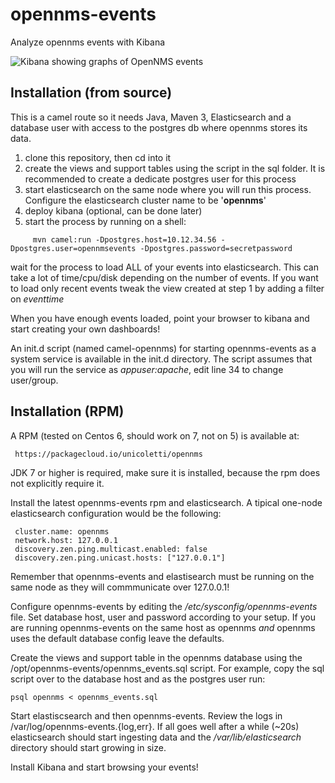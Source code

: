 # opennms-events
Analyze opennms events with Kibana

![Kibana showing graphs of OpenNMS events](https://pbs.twimg.com/media/B-3V2MDUMAEMN0s.jpg:large "Kibana showing OpenNMS events")


Installation (from source)
--------------------------

This is a camel route so it needs Java, Maven 3, Elasticsearch and a database user with access to the postgres db where opennms stores its data.

1. clone this repository, then cd into it
2. create the views and support tables using the script in the sql folder. It is recommended to create a dedicate postgres user for this process
3. start elasticsearch on the same node where you will run this process. Configure the elasticsearch cluster name to be '**opennms**'
4. deploy kibana (optional, can be done later)
5. start the process by running on a shell:

```
     mvn camel:run -Dpostgres.host=10.12.34.56 -Dpostgres.user=opennmsevents -Dpostgres.password=secretpassword
```

wait for the process to load ALL of your events into elasticsearch. This can take a lot of time/cpu/disk depending on
the number of events. If you want to load only recent events tweak the view created at step 1 by adding a filter on *eventtime*

When you have enough events loaded, point your browser to kibana and start creating your own dashboards!

An init.d script (named camel-opennms) for starting opennms-events as a system service is available in the init.d directory.
The script assumes that you will run the service as *appuser:apache*, edit line
34 to change user/group.

Installation (RPM)
------------------

A RPM (tested on Centos 6, should work on 7, not on 5) is available at:

     https://packagecloud.io/unicoletti/opennms

JDK 7 or higher is required, make sure it is installed, because the rpm does not explicitly require it.

Install the latest opennms-events rpm and elasticsearch. A tipical one-node elasticsearch configuration would be the following:

     cluster.name: opennms
     network.host: 127.0.0.1
     discovery.zen.ping.multicast.enabled: false
     discovery.zen.ping.unicast.hosts: ["127.0.0.1"]

Remember that opennms-events and elastisearch must be running on the same node as they will commmunicate over 127.0.0.1!

Configure opennms-events by editing the */etc/sysconfig/opennms-events* file. Set database host, user and password
according to your setup. If you are running opennms-events on the same host as opennms *and* opennms uses the default database config leave the defaults.

Create the views and support table in the opennms database using the /opt/opennms-events/opennms_events.sql script.
For example, copy the sql script over to the database host and as the postgres user run:

    psql opennms < opennms_events.sql

Start elastiscsearch and then opennms-events. Review the logs in /var/log/opennms-events.{log,err}.
If all goes well after a while (~20s) elasticsearch should start ingesting data and the */var/lib/elasticsearch* directory should start growing in size. 

Install Kibana and start browsing your events! 

